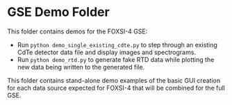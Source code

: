 # GSE Demo Folder

This folder contains demos for the FOXSI-4 GSE:

* Run `python demo_single_existing_cdte.py` to step through an existing CdTe detector data file and display images and spectrograms.
* Run `python demo_rtd.py` to generate fake RTD data while plotting the new data being written to the generated file.

This folder contains stand-alone demo examples of the basic GUI creation for each data source expected for FOXSI-4 that will be combined for the full GSE.